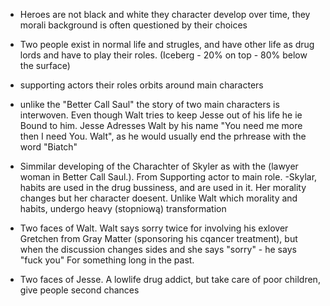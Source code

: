 - Heroes are not black and white they character develop over time, they morali background is often questioned by their choices
- Two people exist in normal life and strugles, and have other life as drug lords and have to play their roles. (Iceberg - 20% on top - 80% below the surface)
- supporting actors their roles orbits around main characters
- unlike the "Better Call Saul" the story of two main characters is interwoven. Even though Walt tries to keep Jesse out of his life he ie Bound to him. Jesse Adresses Walt by his name "You need me more then I need You. Walt", as he would usually end the prhrease with the word "Biatch"

- Simmilar developing of the Charachter of Skyler as with the (lawyer woman in Better Call Saul.). From Supporting actor to main role. 
-Skylar, habits are used in the drug bussiness, and are used in it. Her morality changes but her character doesent. Unlike Walt which morality and habits, undergo heavy (stopniową) transformation
- Two faces of Walt. Walt says sorry twice for involving his exlover Gretchen from Gray Matter (sponsoring his cqancer treatment), but when the discussion changes sides and she says "sorry" - he says "fuck you" For something long in the past.
- Two faces of Jesse. A lowlife drug addict, but take care of poor children, give people second chances